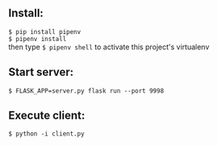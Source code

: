 ## Install:
`$ pip install pipenv`<br>
`$ pipenv install`<br>
then type `$ pipenv shell` to activate this project's virtualenv

## Start server:
`$ FLASK_APP=server.py flask run --port 9998`

## Execute client:
`$ python -i client.py`
